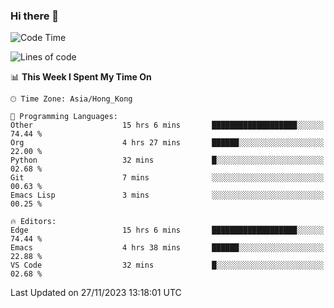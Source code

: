 ### Hi there 👋

<!--
**nicehiro/nicehiro** is a ✨ _special_ ✨ repository because its `README.md` (this file) appears on your GitHub profile.

Here are some ideas to get you started:

- 🔭 I’m currently working on ...
- 🌱 I’m currently learning ...
- 👯 I’m looking to collaborate on ...
- 🤔 I’m looking for help with ...
- 💬 Ask me about ...
- 📫 How to reach me: ...
- 😄 Pronouns: ...
- ⚡ Fun fact: ...
-->

<!--START_SECTION:waka-->
![Code Time](http://img.shields.io/badge/Code%20Time-102%20hrs%2050%20mins-blue)

![Lines of code](https://img.shields.io/badge/From%20Hello%20World%20I%27ve%20Written-2.6%20million%20lines%20of%20code-blue)

📊 **This Week I Spent My Time On** 

```text
🕑︎ Time Zone: Asia/Hong_Kong

💬 Programming Languages: 
Other                    15 hrs 6 mins       ███████████████████░░░░░░   74.44 % 
Org                      4 hrs 27 mins       ██████░░░░░░░░░░░░░░░░░░░   22.00 % 
Python                   32 mins             █░░░░░░░░░░░░░░░░░░░░░░░░   02.68 % 
Git                      7 mins              ░░░░░░░░░░░░░░░░░░░░░░░░░   00.63 % 
Emacs Lisp               3 mins              ░░░░░░░░░░░░░░░░░░░░░░░░░   00.25 % 

🔥 Editors: 
Edge                     15 hrs 6 mins       ███████████████████░░░░░░   74.44 % 
Emacs                    4 hrs 38 mins       ██████░░░░░░░░░░░░░░░░░░░   22.88 % 
VS Code                  32 mins             █░░░░░░░░░░░░░░░░░░░░░░░░   02.68 % 
```


 Last Updated on 27/11/2023 13:18:01 UTC
<!--END_SECTION:waka-->
